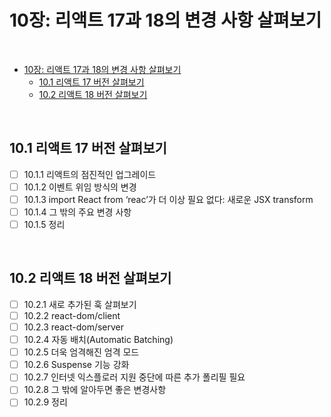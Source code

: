 # 10장: 리액트 17과 18의 변경 사항 살펴보기

<br>

- [10장: 리액트 17과 18의 변경 사항 살펴보기](#10장-리액트-17과-18의-변경-사항-살펴보기)
  - [10.1 리액트 17 버전 살펴보기](#101-리액트-17-버전-살펴보기)
  - [10.2 리액트 18 버전 살펴보기](#102-리액트-18-버전-살펴보기)

<br>

## 10.1 리액트 17 버전 살펴보기

- [ ] 10.1.1 리액트의 점진적인 업그레이드
- [ ] 10.1.2 이벤트 위임 방식의 변경
- [ ] 10.1.3 import React from ‘reac’가 더 이상 필요 없다: 새로운 JSX transform
- [ ] 10.1.4 그 밖의 주요 변경 사항
- [ ] 10.1.5 정리

<br>

## 10.2 리액트 18 버전 살펴보기

- [ ] 10.2.1 새로 추가된 훅 살펴보기
- [ ] 10.2.2 react-dom/client
- [ ] 10.2.3 react-dom/server
- [ ] 10.2.4 자동 배치(Automatic Batching)
- [ ] 10.2.5 더욱 엄격해진 엄격 모드
- [ ] 10.2.6 Suspense 기능 강화
- [ ] 10.2.7 인터넷 익스플로러 지원 중단에 따른 추가 폴리필 필요
- [ ] 10.2.8 그 밖에 알아두면 좋은 변경사항
- [ ] 10.2.9 정리
